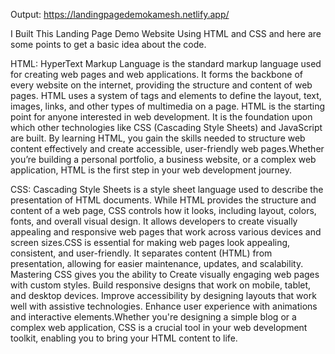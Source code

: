 Output: https://landingpagedemokamesh.netlify.app/

I Built This Landing Page Demo Website Using HTML and CSS and here are some points to get a basic idea about the code.


HTML:
     HyperText Markup Language is the standard markup language used for creating web pages and web applications. It forms the backbone of every website on the internet,
     providing the structure and content of web pages. HTML uses a system of tags and elements to define the layout, text, images, links, and other types of multimedia on a page.
     HTML is the starting point for anyone interested in web development. It is the foundation upon which other technologies like CSS (Cascading Style Sheets) and JavaScript are built.
     By learning HTML, you gain the skills needed to structure web content effectively and create accessible, user-friendly web pages.Whether you’re building a personal portfolio, a business website,
     or a complex web application, HTML is the first step in your web development journey.


CSS:
     Cascading Style Sheets is a style sheet language used to describe the presentation of HTML documents. While HTML provides the structure and content of a web page,
     CSS controls how it looks, including layout, colors, fonts, and overall visual design. It allows developers to create visually appealing and responsive web pages that
     work across various devices and screen sizes.CSS is essential for making web pages look appealing, consistent, and user-friendly. It separates content (HTML) from presentation,
     allowing for easier maintenance, updates, and scalability. Mastering CSS gives you the ability to Create visually engaging web pages with custom styles.
      Build responsive designs that work on mobile, tablet, and desktop devices. Improve accessibility by designing layouts that work well with assistive technologies.
     Enhance user experience with animations and interactive elements.Whether you're designing a simple blog or a complex web application, CSS is a crucial tool in your web development toolkit,
     enabling you to bring your HTML content to life.
